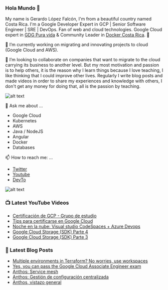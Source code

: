 ### Hola Mundo 👋
My name is Gerardo López Falcón, I'm from a beautiful country named Costa Rica. I'm a Google Developer Expert in GCP | Senior Software Engineer | SRE | DevOps. Fan of web and cloud technologies. Google Cloud expert in [GDG Pura vida](https://twitter.com/gdgpuravida) & Community Leader in [Docker Costa Rica](https://twitter.com/DockerTico). :rocket:

🔭 I’m currently working on migrating and innovating projects to cloud (Google Cloud and AWS). 


🌱 I’m looking to collaborate on companies that want to migrate to the cloud carrying its business to another level. But my most motivation and passion is to help others, it is the reason why I learn things because I love teaching, I like thinking that I could improve other lives. Regularly I write blog posts and made videos in order to share my experiences and knowledge with others, I don't get any money for doing that, all is the passion by teaching.

![alt text](https://media.giphy.com/media/KEG5UtvXUD7WPIhhuy/giphy.gif)

💬 Ask me about ...
  - Google Cloud
  - Kubernetes
  - AWS
  - Java / NodeJS
  - Angular
  - Docker
  - Databases
  
📫 How to reach me: ...
  - [Twitter](https://twitter.com/gelopfalcon)
  - [Youtube](https://www.youtube.com/channel/UCypyV-geyQF6gfBJlhb1DVA?view_as=subscriber)
  - [DevTo](https://dev.to/gelopfalcon)
  
  ![alt text](  https://media.giphy.com/media/7OWuHbNytj2RAiXtaa/giphy.gif)
  
  
### 📺 Latest YouTube Videos
<!-- YOUTUBE:START -->
- [Certificación de GCP - Grupo de estudio](https://www.youtube.com/watch?v=p_cgHDxQ07M)
- [Tips para certificarse en Google Cloud](https://www.youtube.com/watch?v=fW9N3UeB-yw)
- [Noche en la nube: Visual studio CodeSpaces + Azure Devops](https://www.youtube.com/watch?v=h70J0jf6RxY)
- [Google Cloud Storage (SDK) Parte 4](https://www.youtube.com/watch?v=TCb-c3txi8s)
- [Google Cloud Storage (SDK)  Parte 3](https://www.youtube.com/watch?v=UrNbuqKTFiU)
<!-- YOUTUBE:END -->
  
### 📕 Latest Blog Posts
<!-- BLOG-POST-LIST:START -->
- [Multiple environments in Terraform?  No worries, use workspaces](https://dev.to/gelopfalcon/multiple-environments-in-terraform-no-worries-use-workspaces-1004)
- [Yes, you can pass the Google Cloud Associate Engineer exam](https://dev.to/gelopfalcon/yes-you-can-pass-the-google-cloud-associate-engineer-exam-e20)
- [Anthos: Service mesh](https://dev.to/gelopfalcon/anthos-service-mesh-1lhi)
- [Anthos: Gestión de configuración centralizada](https://dev.to/gelopfalcon/anthos-gestion-de-configuracion-centralizada-16pa)
- [Anthos, vistazo general](https://dev.to/gelopfalcon/anthos-vistazo-general-1me)
<!-- BLOG-POST-LIST:END -->

  
<!--
**gelopfalcon/gelopfalcon** is a ✨ _special_ ✨ repository because its `README.md` (this file) appears on your GitHub profile.

Here are some ideas to get you started:

- 🔭 I’m currently working on ...
- 🌱 I’m currently learning ...
- 👯 I’m looking to collaborate on ...
- 🤔 I’m looking for help with ...
- 💬 Ask me about ...
- 📫 How to reach me: ...
- 😄 Pronouns: ...
- ⚡ Fun fact: ...
-->
